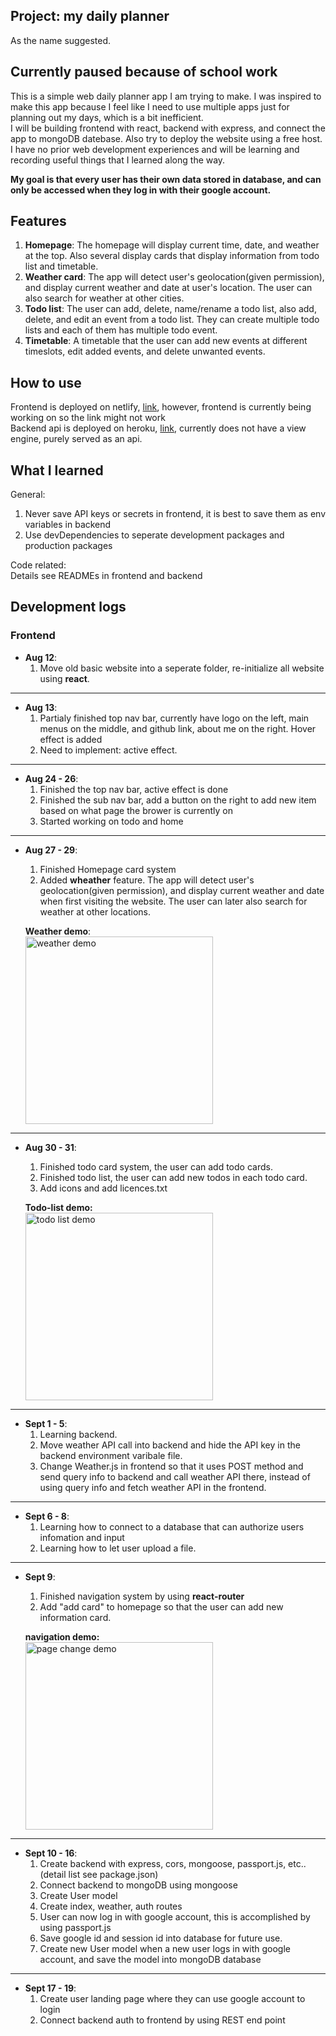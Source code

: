 ## Project: my daily planner
As the name suggested.

## Currently paused because of school work

This is a simple web daily planner app I am trying to make.  I was inspired to make this app because I feel like I need to use multiple apps just for planning out my days, which is a bit inefficient.  
I will be building frontend with react, backend with express, and connect the app to mongoDB datebase. Also try to deploy the website using a free host. I have no prior web development experiences and will be learning and recording useful things that I learned along the way.

**My goal is that every user has their own data stored in database, and can only be accessed when they log in with their google account.**


## Features

1. **Homepage**: The homepage will display current time, date, and weather at the top. Also several display cards that display information from todo list and timetable.
2. **Weather card**: The app will detect user's geolocation(given permission), and display current weather and date at user's location. The user can also search for weather at other cities. 
3. **Todo list**: The user can add, delete, name/rename a todo list, also add, delete, and edit an event from a todo list. They can create multiple todo lists and each of them has multiple todo event.
4. **Timetable**: A timetable that the user can add new events at different timeslots, edit added events, and delete unwanted events.

## How to use
Frontend is deployed on netlify, [link](https://ffy-my-daily-planner.netlify.app/), however, frontend is currently being working on so the link might not work  
Backend api is deployed on heroku, [link]( https://ffy-my-daily-planner-backend.herokuapp.com/), currently does not have a view engine, purely served as an api.



## What I learned

General:  
1. Never save API keys or secrets in frontend, it is best to save them as env variables in backend
2. Use devDependencies to seperate development packages and production packages

Code related:  
Details see READMEs in frontend and backend



## Development logs

### Frontend  
* **Aug 12**:  
	1. Move old basic website into a seperate folder, re-initialize all website using **react**.

---
* **Aug 13**:   
	1. Partialy finished top nav bar, currently have logo on the left, main menus on the middle, and github link, about me on the right. Hover effect is added
	2. Need to implement: active effect.

---
* **Aug 24 - 26**:  
	1. Finished the top nav bar, active effect is done  
	2. Finished the sub nav bar, add a button on the right to add new item based on what page the brower is currently on  
	3. Started working on todo and home  

---
* **Aug 27 - 29**:  
	1. Finished Homepage card system
	2. Added **wheather** feature. The app will detect user's geolocation(given permission), and display current weather and date when first visiting the website. The user can later also search for weather at other locations. 

	**Weather demo**:  
	<img src="./readme-assets/weather_demo.gif"	height="300px" alt="weather demo">

---
* **Aug 30 - 31**:  
	1. Finished todo card system, the user can add todo cards.
	2. Finished todo list, the user can add new todos in each todo card.
	3. Add icons and add licences.txt  

	**Todo-list demo:**  
	<img src="./readme-assets/todo.gif"	height="300px" alt="todo list demo">

---
* **Sept 1 - 5**:  
	1. Learning backend.
	2. Move weather API call into backend and hide the API key in the backend environment varibale file.
	3. Change Weather.js in frontend so that it uses POST method and send query info to backend and call weather API there, instead of using query info and fetch weather API in the frontend.

---  
* **Sept 6 - 8**:  
	1. Learning how to connect to a database that can authorize users infomation and input
	2. Learning how to let user upload a file.

---  
* **Sept 9**:
	1. Finished navigation system by using **react-router**
	2. Add "add card" to homepage so that the user can add new information card.
	
	**navigation demo:**  
	<img src="./readme-assets/page-change.gif"	height="300px" alt="page change demo">

--- 
* **Sept 10 - 16**:
	1. Create backend with express, cors, mongoose, passport.js, etc.. (detail list see package.json)
	2. Connect backend to mongoDB using mongoose
	3. Create User model
	4. Create index, weather, auth routes
	5. User can now log in with google account, this is accomplished by using passport.js
	6. Save google id and session id into database for future use.
	7. Create new User model when a new user logs in with google account, and save the model into mongoDB database

---  
* **Sept 17 - 19**:
	1. Create user landing page where they can use google account to login
	2. Connect backend auth to frontend by using REST end point

